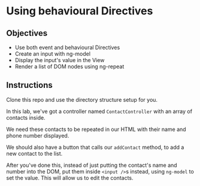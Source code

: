 # Using behavioural Directives

## Objectives

- Use both event and behavioural Directives
- Create an input with ng-model
- Display the input's value in the View
- Render a list of DOM nodes using ng-repeat

## Instructions

Clone this repo and use the directory structure setup for you.

In this lab, we've got a controller named `ContactController` with an array of contacts inside.

We need these contacts to be repeated in our HTML with their name and phone number displayed.

We should also have a button that calls our `addContact` method, to add a new contact to the list.

After you've done this, instead of just putting the contact's name and number into the DOM, put them inside `<input />`s instead, using `ng-model` to set the value. This will allow us to edit the contacts. 
